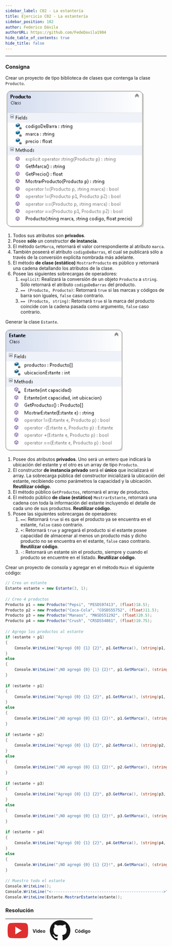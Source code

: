 ```yaml
---
sidebar_label: C02 - La estantería
title: Ejercicio C02 - La estantería
sidebar_position: 102
author: Federico Dávila
authorURL: https://github.com/FedeDavila1984
hide_table_of_contents: true
hide_title: false
---
```

---
### Consigna
Crear un proyecto de tipo biblioteca de clases que contenga la clase `Producto`.

![Diagrama de clase](/clases/04-sobrecarga/Ejercicios/producto-diagram.png)

1. Todos sus atributos son **privados**. 
2. Posee **sólo** un constructor **de instancia**.
3. El método `GetMarca`, retornará el valor correspondiente al atributo `marca`.
4. También poseerá el atributo `codigoDeBarras`, el cual se publicará sólo a través de la conversión explícita nombrada más adelante. 
5. El método **de clase (estático)** `MostrarProducto` es público y retornará una cadena detallando los atributos de la clase.
6. Posee las siguientes sobrecargas de operadores:
   1. `explicit`: Realizará la conversión de un objeto `Producto` a `string`. Sólo retornará el atributo `codigoDeBarras` del producto.
   2. `== (Producto, Producto)`: Retornará `true` si las marcas y códigos de barra son iguales, `false` caso contrario.
   3. `== (Producto, string)`: Retornará `true` si la marca del producto coincide con la cadena pasada como argumento, `false` caso contrario.

Generar la clase `Estante`. 

![Diagrama de clase](/clases/04-sobrecarga/Ejercicios/estante-diagram.png)

1. Posee dos atributos **privados**. Uno será un entero que indicará la ubicación del estante y el otro es un array de tipo `Producto`.
2. El constructor **de instancia privado** será el **único** que incializará el array. La sobrecarga pública del constructor inicializará la ubicación del estante, recibiendo como parámetros la capacidad y la ubicación. **Reutilizar código**.
3. El método público `GetProductos`, retornará el array de productos.
4. El método público **de clase (estático)** `MostrarEstante`, retornará una cadena con toda la información del estante incluyendo el detalle de cada uno de sus productos. **Reutilizar código**.
5. Posee las siguientes sobrecargas de operadores:
   1. `==`: Retornará `true` si es que el producto ya se encuentra en el estante, `false` caso contrario.
   2. `+`: Retornará `true` y agregará el producto si el estante posee capacidad de almacenar al menos un producto más y dicho producto no se encuentra en el estante, `false` caso contrario. **Reutilizar código**.
   3. `-`: Retornará un estante sin el producto, siempre y cuando el producto se encuentre en el listado. **Reutilizar código**.

Crear un proyecto de consola y agregar en el método `Main` el siguiente código:

```csharp
// Creo un estante
Estante estante = new Estante(3, 1);

// Creo 4 productos
Producto p1 = new Producto("Pepsi", "PESDS97413", (float)18.5);
Producto p2 = new Producto("Coca-Cola", "COSDS55752", (float)11.5);
Producto p3 = new Producto("Manaos", "MASDS51292", (float)20.5);
Producto p4 = new Producto("Crush", "CRSDS54861", (float)10.75);

// Agrego los productos al estante
if (estante + p1)
{
    Console.WriteLine("Agregó {0} {1} {2}", p1.GetMarca(), (string)p1, p1.GetPrecio());
}
else
{
    Console.WriteLine("¡NO agregó {0} {1} {2}!", p1.GetMarca(), (string)p1, p1.GetPrecio());
}

if (estante + p1)
{
    Console.WriteLine("Agregó {0} {1} {2}", p1.GetMarca(), (string)p1, p1.GetPrecio());
}
else
{
    Console.WriteLine("¡NO agregó {0} {1} {2}!", p1.GetMarca(), (string)p1, p1.GetPrecio());
}

if (estante + p2)
{
    Console.WriteLine("Agregó {0} {1} {2}", p2.GetMarca(), (string)p2, p2.GetPrecio());
}
else
{
    Console.WriteLine("¡NO agregó {0} {1} {2}!", p2.GetMarca(), (string)p2, p2.GetPrecio());
}

if (estante + p3)
{
    Console.WriteLine("Agregó {0} {1} {2}", p3.GetMarca(), (string)p3, p3.GetPrecio());
}
else
{
    Console.WriteLine("¡NO agregó {0} {1} {2}!", p3.GetMarca(), (string)p3, p3.GetPrecio());
}

if (estante + p4)
{
    Console.WriteLine("Agregó {0} {1} {2}", p4.GetMarca(), (string)p4, p4.GetPrecio());
}
else
{
    Console.WriteLine("¡NO agregó {0} {1} {2}!", p4.GetMarca(), (string)p4, p4.GetPrecio());
}

// Muestro todo el estante
Console.WriteLine();
Console.WriteLine("<------------------------------------------------->");
Console.WriteLine(Estante.MostrarEstante(estante));
```

### Resolución
| ![img](/base/youtube.svg) | Video | ![img](/base/github.svg) | Código |
| :-------------------------------------: | :---: | :------------------------------------: | :----: |


